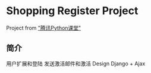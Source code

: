 # Shopping Register Project
Project from ["腾讯Python课堂"](https://ke.qq.com/)

## 简介 
用户扩展和登陆 
发送激活邮件和激活
Design Django + Ajax
